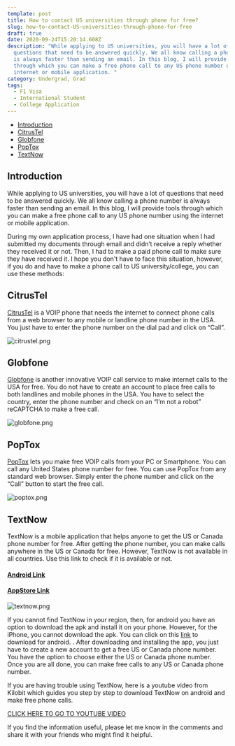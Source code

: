 ```yaml
---
template: post
title: How to contact US universities through phone for free?
slug: how-to-contact-US-universities-through-phone-for-free
draft: true
date: 2020-09-24T15:20:14.608Z
description: "While applying to US universities, you will have a lot of
  questions that need to be answered quickly. We all know calling a phone number
  is always faster than sending an email. In this blog, I will provide tools
  through which you can make a free phone call to any US phone number using the
  internet or mobile application. "
category: Undergrad, Grad
tags:
  - F1 Visa
  - International Student
  - College Application
---
```

* [Introduction](#introducation)
* [CitrusTel](#citrustel)
* [Globfone](#globfone)
* [PopTox](#poptox)
* [TextNow](#textnow)

## Introduction

While applying to US universities, you will have a lot of questions that need to be answered quickly. We all know calling a phone number is always faster than sending an email. In this blog, I will provide tools through which you can make a free phone call to any US phone number using the internet or mobile application. 

During my own application process, I have had one situation when I had submitted my documents through email and didn’t receive a reply whether they received it or not. Then, I had to make a paid phone call to make sure they have received it. I hope you don't have to face this situation, however, if you do and have to make a phone call to US university/college, you can use these methods:

## CitrusTel

[CitrusTel](https://www.citrustel.com/) is a VOIP phone that needs the internet to connect phone calls from a web browser to any mobile or landline phone number in the USA. You just have to enter the phone number on the dial pad and click on “Call”.

![citrustel.png](/media/citrustel.png "CitrusTel")

## Globfone

[Globfone](https://globfone.com/call-phone) is another innovative VOIP call service to make internet calls to the USA for free. You do not have to create an account to place free calls to both landlines and mobile phones in the USA. You have to select the country, enter the phone number and check on an “I’m not a robot” reCAPTCHA to make a free call. 

![globfone.png](/media/globfone.png)

## PopTox

[PopTox](https://www.poptox.com/) lets you make free VOIP calls from your PC or Smartphone. You can call any United States phone number for free. You can use PopTox from any standard web browser. Simply enter the phone number and click on the “Call” button to start the free call. 

![poptox.png](/media/poptox.png)

## TextNow

TextNow is a mobile application that helps anyone to get the US or Canada phone number for free. After getting the phone number, you can make calls anywhere in the US or Canada for free. However, TextNow is not available in all countries. Use this link to check if it is available or not.

#### [Android Link](https://play.google.com/store/apps/details?id=com.enflick.android.TextNow)

#### [AppStore Link](https://apps.apple.com/app/id314716233)

![textnow.png](/media/textnow.png)

If you cannot find TextNow in your region, then, for android you have an option to download the apk and install it on your phone. However, for the iPhone, you cannot download the apk. You can click on this [link](https://www.apkmirror.com/apk/textnow-inc/textnow-free-text-calls-2/) to download for android. . After downloading and installing the app, you just have to create a new account to get a free US or Canada phone number. You have the option to choose either the US or Canada phone number. Once you are all done, you can make free calls to any US or Canada phone number. 

If you are having trouble using TextNow, here is a youtube video from Kilobit which guides you step by step to download TextNow on android and make free phone calls.

[CLICK HERE TO GO TO YOUTUBE VIDEO](https://www.youtube.com/watch?v=Y1P8DVvawnA)

If you find the information useful, please let me know in the comments and share it with your friends who might find it helpful.